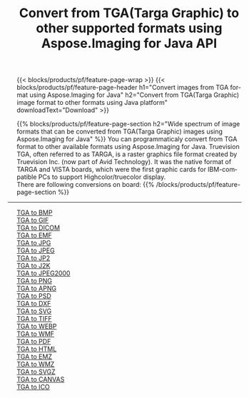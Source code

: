 ﻿---
title: Convert from TGA(Targa Graphic) to other supported formats using Aspose.Imaging for Java API 
weight: 3920
url: /java/conversion/from/tga 
lang: en
langdirlevel: 2
locales: zh-hans,ja,it,ru,de,es,fr,nl,id,lt,pl,pt,vi,tr,ko,zh-hant,ar,hi,th,sv,cs,uk,he
description: Aspose.Imaging API can easily convert from TGA(Targa Graphic) to other formats using Java platform
---

{{< blocks/products/pf/feature-page-wrap >}}
{{< blocks/products/pf/feature-page-header h1="Convert images from TGA format using Aspose.Imaging for Java" h2="Convert from TGA(Targa Graphic) image format to other formats using Java platform" downloadText="Download" >}}


{{% blocks/products/pf/feature-page-section  h2="Wide spectrum of image formats that can be converted from TGA(Targa Graphic) images using Aspose.Imaging for Java" %}}
You can programmaticaly convert from TGA format to other available formats using 
Aspose.Imaging for Java. Truevision TGA, often referred to as TARGA, is a raster graphics file format created by Truevision Inc. (now part of Avid Technology). It was the native format of TARGA and VISTA boards, which were the first graphic cards for IBM-compatible PCs to support Highcolor/truecolor display.
<br/>
There are following conversions on board:
{{% /blocks/products/pf/feature-page-section %}}
<div class="container-fluid productfamilypage bg-gray">
    <div class="convertypes bg-gray agp-content section">
        <div class="container">
		<hr style="margin-left:-20px;"/>
		<div class="row other-converters">
		    <div class='col-md-2 other-converter remove-lp remove-rp'><a href="/imaging/java/conversion/tga-to-bmp" >TGA to BMP</a></div><div class='col-md-2 other-converter remove-lp remove-rp'><a href="/imaging/java/conversion/tga-to-gif" >TGA to GIF</a></div><div class='col-md-2 other-converter remove-lp remove-rp'><a href="/imaging/java/conversion/tga-to-dicom" >TGA to DICOM</a></div><div class='col-md-2 other-converter remove-lp remove-rp'><a href="/imaging/java/conversion/tga-to-emf" >TGA to EMF</a></div><div class='col-md-2 other-converter remove-lp remove-rp'><a href="/imaging/java/conversion/tga-to-jpg" >TGA to JPG</a></div><div class='col-md-2 other-converter remove-lp remove-rp'><a href="/imaging/java/conversion/tga-to-jpeg" >TGA to JPEG</a></div><div class='col-md-2 other-converter remove-lp remove-rp'><a href="/imaging/java/conversion/tga-to-jp2" >TGA to JP2</a></div><div class='col-md-2 other-converter remove-lp remove-rp'><a href="/imaging/java/conversion/tga-to-j2k" >TGA to J2K</a></div><div class='col-md-2 other-converter remove-lp remove-rp'><a href="/imaging/java/conversion/tga-to-jpeg2000" >TGA to JPEG2000</a></div><div class='col-md-2 other-converter remove-lp remove-rp'><a href="/imaging/java/conversion/tga-to-png" >TGA to PNG</a></div><div class='col-md-2 other-converter remove-lp remove-rp'><a href="/imaging/java/conversion/tga-to-apng" >TGA to APNG</a></div><div class='col-md-2 other-converter remove-lp remove-rp'><a href="/imaging/java/conversion/tga-to-psd" >TGA to PSD</a></div><div class='col-md-2 other-converter remove-lp remove-rp'><a href="/imaging/java/conversion/tga-to-dxf" >TGA to DXF</a></div><div class='col-md-2 other-converter remove-lp remove-rp'><a href="/imaging/java/conversion/tga-to-svg" >TGA to SVG</a></div><div class='col-md-2 other-converter remove-lp remove-rp'><a href="/imaging/java/conversion/tga-to-tiff" >TGA to TIFF</a></div><div class='col-md-2 other-converter remove-lp remove-rp'><a href="/imaging/java/conversion/tga-to-webp" >TGA to WEBP</a></div><div class='col-md-2 other-converter remove-lp remove-rp'><a href="/imaging/java/conversion/tga-to-wmf" >TGA to WMF</a></div><div class='col-md-2 other-converter remove-lp remove-rp'><a href="/imaging/java/conversion/tga-to-pdf" >TGA to PDF</a></div><div class='col-md-2 other-converter remove-lp remove-rp'><a href="/imaging/java/conversion/tga-to-html" >TGA to HTML</a></div><div class='col-md-2 other-converter remove-lp remove-rp'><a href="/imaging/java/conversion/tga-to-emz" >TGA to EMZ</a></div><div class='col-md-2 other-converter remove-lp remove-rp'><a href="/imaging/java/conversion/tga-to-wmz" >TGA to WMZ</a></div><div class='col-md-2 other-converter remove-lp remove-rp'><a href="/imaging/java/conversion/tga-to-svgz" >TGA to SVGZ</a></div><div class='col-md-2 other-converter remove-lp remove-rp'><a href="/imaging/java/conversion/tga-to-canvas" >TGA to CANVAS</a></div><div class='col-md-2 other-converter remove-lp remove-rp'><a href="/imaging/java/conversion/tga-to-ico" >TGA to ICO</a></div>
                </div>
        </div>
    </div>
</div>
<br/>

